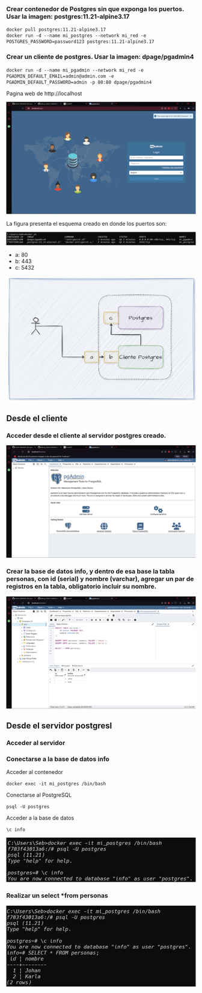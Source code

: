 ### Crear contenedor de Postgres sin que exponga los puertos. Usar la imagen: postgres:11.21-alpine3.17

```
docker pull postgres:11.21-alpine3.17
docker run -d --name mi_postgres --network mi_red -e POSTGRES_PASSWORD=password123 postgres:11.21-alpine3.17
```

### Crear un cliente de postgres. Usar la imagen: dpage/pgadmin4

```
docker run -d --name mi_pgadmin --network mi_red -e PGADMIN_DEFAULT_EMAIL=admin@admin.com -e PGADMIN_DEFAULT_PASSWORD=admin -p 80:80 dpage/pgadmin4
```

Pagina web de http://localhost

![Imagen](imagenes/img10.png)

La figura presenta el esquema creado en donde los puertos son:

![Imagen](imagenes/img11.png)
- a: 80
- b: 443
- c: 5432

![Imagen](imagenes/esquema-ejercicio3.PNG)

## Desde el cliente
### Acceder desde el cliente al servidor postgres creado.

![Imagen](imagenes/img12.png)

### Crear la base de datos info, y dentro de esa base la tabla personas, con id (serial) y nombre (varchar), agregar un par de registros en la tabla, obligatorio incluir su nombre.

![Imagen](imagenes/img13.png)

## Desde el servidor postgresl
### Acceder al servidor
### Conectarse a la base de datos info

Acceder al contenedor

```
docker exec -it mi_postgres /bin/bash
```

Conectarse al PostgreSQL

```
psql -U postgres
```

Acceder a la base de datos

```
\c info
```

![Imagen](imagenes/img14.png)

### Realizar un select *from personas

![Imagen](imagenes/img15.png)
